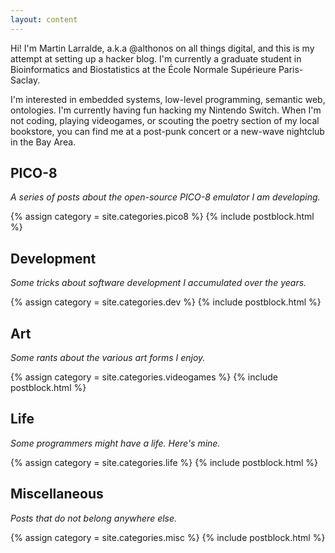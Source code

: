 ```yaml
---
layout: content
---
```


Hi! I'm Martin Larralde, a.k.a @althonos on all things digital, and this is my
attempt at setting up a hacker blog. I'm currently a graduate student in
Bioinformatics and Biostatistics at the École Normale Supérieure Paris-Saclay.

I'm interested in embedded systems, low-level programming, semantic web,
ontologies. I'm currently having fun hacking my Nintendo Switch. When I'm not
coding, playing videogames, or scouting the poetry section of my local
bookstore, you can find me at a post-punk concert or a new-wave nightclub in
the Bay Area.

## PICO-8

*A series of posts about the open-source PICO-8 emulator I am developing.*

{% assign category = site.categories.pico8 %}
{% include postblock.html %}

## Development

*Some tricks about software development I accumulated over the years.*

{% assign category = site.categories.dev %}
{% include postblock.html %}

## Art

*Some rants about the various art forms I enjoy.*

{% assign category = site.categories.videogames %}
{% include postblock.html %}

## Life

*Some programmers might have a life. Here's mine.*

{% assign category = site.categories.life %}
{% include postblock.html %}

## Miscellaneous

*Posts that do not belong anywhere else.*

{% assign category = site.categories.misc %}
{% include postblock.html %}

